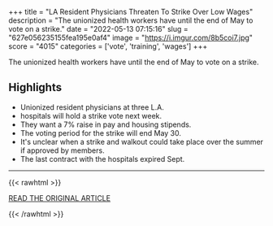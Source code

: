 +++
title = "LA Resident Physicians Threaten To Strike Over Low Wages"
description = "The unionized health workers have until the end of May to vote on a strike."
date = "2022-05-13 07:15:16"
slug = "627e056235155fea195e0af4"
image = "https://i.imgur.com/8b5coi7.jpg"
score = "4015"
categories = ['vote', 'training', 'wages']
+++

The unionized health workers have until the end of May to vote on a strike.

## Highlights

- Unionized resident physicians at three L.A.
- hospitals will hold a strike vote next week.
- They want a 7% raise in pay and housing stipends.
- The voting period for the strike will end May 30.
- It's unclear when a strike and walkout could take place over the summer if approved by members.
- The last contract with the hospitals expired Sept.

---

{{< rawhtml >}}
  <p class="article-category">
    <a target="_blank" href="https://laist.com/news/health/la-resident-physicians-threaten-to-strike-over-low-wages">READ THE ORIGINAL ARTICLE</a>
  </p>
{{< /rawhtml >}}
